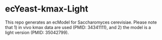 # ecYeast-kmax-Light
This repo generates an ecModel for Saccharomyces cerevisiae. Please note that 1) in vivo kmax data are used (PMID: 34341111), and 2) the model is a light version (PMID: 35042799).
